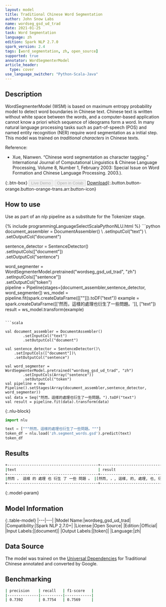 ```yaml
---
layout: model
title: Traditional Chinese Word Segmentation
author: John Snow Labs
name: wordseg_gsd_ud_trad
date: 2021-01-25
task: Word Segmentation
language: zh
edition: Spark NLP 2.7.0
spark_version: 2.4
tags: [word_segmentation, zh, open_source]
supported: true
annotator: WordSegmenterModel
article_header:
  type: cover
use_language_switcher: "Python-Scala-Java"
---
```


## Description

WordSegmenterModel (WSM) is based on maximum entropy probability model to detect word boundaries in Chinese text. Chinese text is written without white space between the words, and a computer-based application cannot know a priori which sequence of ideograms form a word. In many natural language processing tasks such as part-of-speech (POS) and named entity recognition (NER) require word segmentation as a initial step. This model was trained on *traditional characters* in Chinese texts.

Reference:

- Xue, Nianwen. “Chinese word segmentation as character tagging.” International Journal of Computational Linguistics & Chinese Language Processing, Volume 8, Number 1, February 2003: Special Issue on Word Formation and Chinese Language Processing. 2003.).

{:.btn-box}
<button class="button button-orange" disabled>Live Demo</button>
<button class="button button-orange" disabled>Open in Colab</button>
[Download](https://s3.amazonaws.com/auxdata.johnsnowlabs.com/public/models/wordseg_gsd_ud_trad_zh_2.7.0_2.4_1611584735643.zip){:.button.button-orange.button-orange-trans.arr.button-icon}

## How to use

Use as part of an nlp pipeline as a substitute for the Tokenizer stage.

<div class="tabs-box" markdown="1">
{% include programmingLanguageSelectScalaPythonNLU.html %}
```python
document_assembler = DocumentAssembler() \
    .setInputCol("text") \
    .setOutputCol("document")
    
sentence_detector = SentenceDetector()\
    .setInputCols(["document"])\
    .setOutputCol("sentence")

word_segmenter = WordSegmenterModel.pretrained("wordseg_gsd_ud_trad", "zh")\
        .setInputCols(["sentence"])\
        .setOutputCol("token")    
pipeline = Pipeline(stages=[document_assembler,sentence_detector, word_segmenter])
ws_model = pipeline.fit(spark.createDataFrame([[""]]).toDF("text"))
example = spark.createDataFrame([['然而，這樣的處理也衍生了一些問題。']], ["text"])
result = ws_model.transform(example)
```

```scala

val document_assembler = DocumentAssembler()
        .setInputCol("text")
        .setOutputCol("document")
        
val sentence_detector = SentenceDetector()\
    .setInputCols(["document"])\
    .setOutputCol("sentence")

val word_segmenter = WordSegmenterModel.pretrained("wordseg_gsd_ud_trad", "zh")
        .setInputCols(Array("sentence"))
        .setOutputCol("token")
val pipeline = new Pipeline().setStages(Array(document_assembler,sentence_detector, word_segmenter))
val data = Seq("然而，這樣的處理也衍生了一些問題。").toDF("text")
val result = pipeline.fit(data).transform(data)
```

{:.nlu-block}
```python
import nlu

text = ["""然而，這樣的處理也衍生了一些問題。"""]
token_df = nlu.load('zh.segment_words.gsd').predict(text)
token_df
```

</div>

## Results

```bash
+-----------------------------------------+-----------------------------------------------------------+
|text                                     | result                                                    |
+-----------------------------------------+-----------------------------------------------------------+
|然而 ， 這樣 的 處理 也 衍生 了 一些 問題 。 |[然而, ，, 這樣, 的, 處理, 也, 衍生, 了, 一些, 問題, 。]      |
+-----------------------------------------+-----------------------------------------------------------+
```

{:.model-param}
## Model Information

{:.table-model}
|---|---|
|Model Name:|wordseg_gsd_ud_trad|
|Compatibility:|Spark NLP 2.7.0+|
|License:|Open Source|
|Edition:|Official|
|Input Labels:|[document]|
|Output Labels:|[token]|
|Language:|zh|

## Data Source

The model was trained on the [Universal Dependencies](https://universaldependencies.org/) for Traditional Chinese annotated and converted by Google.

## Benchmarking

```bash
| precision    | recall   | f1-score   |
|--------------|----------|------------|
| 0.7392       | 0.7754   | 0.7569     |
```